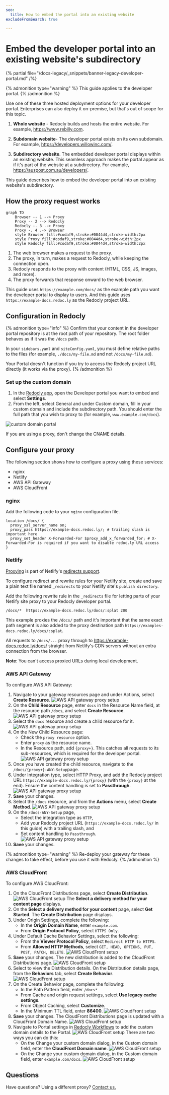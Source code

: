 ```yaml
---
seo:
  title: How to embed the portal into an existing website
excludeFromSearch: true

---
```


# Embed the developer portal into an existing website's subdirectory

{% partial file="/docs-legacy/_snippets/banner-legacy-developer-portal.md" /%}

{% admonition type="warning" %}
This guide applies to the developer portal.
{% /admonition %}

Use one of these three hosted deployment options for your developer portal.
Enterprises can also deploy it on-premise, but that's out of scope for this topic.

1.  **Whole website** - Redocly builds and hosts the entire website. For example, <https://www.rebilly.com>.

2.  **Subdomain website**- The developer portal exists on its own subdomain. For example, <https://developers.willowinc.com/>.

3.  **Subdirectory website**. The embedded developer portal displays within an existing website.
    This seamless approach makes the portal appear as if it's part of the website at a subdirectory. For example, <https://auspost.com.au/developers/>.

This guide describes how to embed the developer portal into an existing website's subdirectory.

## How the proxy request works

```mermaid
graph TD
    Browser -- 1 --> Proxy
    Proxy -- 2 --> Redocly
    Redocly -. 3 .-> Proxy
    Proxy -. 4 .-> Browser
    style Browser fill:#codaf9,stroke:#0044d4,stroke-width:2px
    style Proxy fill:#codaf9,stroke:#0044d4,stroke-width:2px
    style Redocly fill:#codaf9,stroke:#0044d4,stroke-width:2px
```

1.  The web browser makes a request to the proxy.
2.  The proxy, in turn, makes a request to Redocly, while keeping the connection open.
3.  Redocly responds to the proxy with content (HTML, CSS, JS, images, and more).
4.  The proxy forwards that response onward to the web browser.

This guide uses `https://example.com/docs/` as the example path you want the developer portal to display to users.
And this guide uses `https://example-docs.redoc.ly` as the Redocly project URL.

## Configuration in Redocly

{% admonition type="info" %}
Confirm that your content in the developer portal repository is at the root path of your repository.
The root folder behaves as if it was the `/docs` path.

In your `sidebars.yaml` and `siteConfig.yaml`, you must define relative paths to the files (for example, `./docs/my-file.md` and not `/docs/my-file.md`).

Your Portal doesn't function if you try to access the Redocly project URL directly (it works via the proxy).
{% /admonition %}

### Set up the custom domain

1. In the [Redocly app](https://app.redocly.com/), open the Developer portal you want to embed and select **Settings**.
2. From the left, select General and under Custom domain, fill in your custom domain and include the subdirectory path.
   You should enter the full path that you wish to proxy to (for example, `www.example.com/docs`).

![custom domain portal](./images/custom-domain-dev-portal.png)

If you are using a proxy, don't change the CNAME details.

## Configure your proxy

The following section shows how to configure a proxy using these services:

- nginx
- Netlify
- AWS API Gateway
- AWS CloudFront

### nginx

Add the following code to your `nginx` configuration file.

```nginx
location /docs/ {
  proxy_ssl_server_name on;
  proxy_pass https://example-docs.redoc.ly/; # trailing slash is important here
  proxy_set_header X-Forwarded-For $proxy_add_x_forwarded_for; # X-Forwarded-For is required if you want to disable redoc.ly URL access
}
```

### Netlify

[Proxying](https://docs.netlify.com/routing/redirects/rewrites-proxies/#proxy-to-another-service) is part of Netlify's [redirects support](https://docs.netlify.com/routing/redirects/).

To configure redirect and rewrite rules for your Netlify site, create and save a plain text file named `_redirects` to your Netlify site's `publish directory`.

Add the following rewrite rule in the `_redirects` file for letting parts of your Netlify site proxy to your Redocly developer portal.

```shell
/docs/*  https://example-docs.redoc.ly/docs/:splat 200
```

This example proxies the `/docs/` path and it's important that the same exact path segment is also added to the proxy destination path `https://examples-docs.redoc.ly/docs/:splat`.

All requests to `/docs/...` proxy through to <https://example-docs.redoc.ly/docs/> straight from Netlify's CDN servers without an extra connection from the browser.

**Note**: You can't access proxied URLs during local development.

### AWS API Gateway

To configure AWS API Gateway:

1. Navigate to your gateway resources page and under Actions, select **Create Resource**.
   ![AWS API gateway proxy setup](./images/aws-api-gateway-1.png)
2. On the **Child Resource** page, enter `docs` in the Resource Name field, at the resource path `/docs`, and select **Create Resource**.
   ![AWS API gateway proxy setup](./images/aws-api-gateway-2.png)
3. Select the `docs` resource and create a child resource for it.
   ![AWS API gateway proxy setup](./images/aws-api-gateway-3.png)
4. On the New Child Resource page:
   - Check the `proxy resource` option.
   - Enter `proxy` as the resource name.
   - In the Resource path, add `{proxy+}`.
     This catches all requests to its sub-resources, which is required for the developer portal.
     ![AWS API gateway proxy setup](./images/aws-api-gateway-4.png)
5. Once you have created the child resource, navigate to the `/docs/{proxy+}-ANY-Setup`page.
6. Under Integration type, select HTTP Proxy, and add the Redocly project URL `https://example-docs.redoc.ly/{proxy}` (with the `{proxy}` at the end). Ensure the content handling is set to **Passthrough**.
   ![AWS API gateway proxy setup](./images/aws-api-gateway-5.png)
7. **Save** your changes.
8. Select the `/docs` resource, and from the **Actions** menu, select **Create Method**.
   ![AWS API gateway proxy setup](./images/aws-api-gateway-6.png)
9. On the `/docs-ANY-Setup` page,
   - Select the integration type as `HTTP`,
   - Add your Redocly project URL (`https://example-docs.redoc.ly/` in this guide) with a trailing slash, and
   - Set content handling to `Passthrough`.
     ![AWS API gateway proxy setup](./images/aws-api-gateway-7.png)
10. **Save** your changes.

{% admonition type="warning" %}
Re-deploy your gateway for these changes to take effect, before you use it with Redocly.
{% /admonition %}

### AWS CloudFront

To configure AWS CloudFront:

1. On the CloudFront Distributions page, select **Create Distribution**.
   ![AWS CloudFront setup](./images/aws-cf-1.png)
   The **Select a delivery method for your content page** displays.
2. On the **Select a delivery method for your content** page, select **Get Started**. The **Create Distribution** page displays.
3. Under Origin Settings, complete the following:
   - In the **Origin Domain Name**, enter `example.com`.
   - From **Origin Protocol Policy**, select `HTTPS Only`.
4. Under Default Cache Behavior Settings, select the following:
   - From the **Viewer Protocol Policy**, select `Redirect HTTP to HTTPS`.
   - From **Allowed HTTP Methods**, select `GET, HEAD, OPTIONS, PUT, POST, PATCH, DELETE`.
     ![AWS CloudFront setup](./images/aws-cf-3.png)
5. **Save** your changes. The new distribution is added to the CloudFront Distributions page.
   ![AWS CloudFront setup](./images/aws-cf-4.png)
6. Select to view the Distribution details. On the Distribution details page, from the **Behaviors** tab, select **Create Behavior**.
   ![AWS CloudFront setup](./images/aws-cf-5.png)
7. On the Create Behavior page, complete the following:
   - In the Path Pattern field, enter `/docs*`
   - From Cache and origin request settings, select **Use legacy cache settings**.
   - From Object Caching, select **Customize**.
   - In the Minimum TTL field, enter **86400**.
     ![AWS CloudFront setup](./images/aws-cf-6.png)
8. **Save** your changes. The CloudFront Distributions page is updated with a CloudFront Domain Name.
   ![AWS CloudFront setup](./images/aws-cf-7.png)
9. Navigate to Portal settings in [Redocly Workflows](https://app.redocly.com/) to add the custom domain details to the Portal.
   ![AWS CloudFront setup](./images/aws-cf-8.png)
   There are two ways you can do this:
   - On the Change your custom domain dialog, in the Custom domain field, enter the **CloudFront Domain name**.
     ![AWS CloudFront setup](./images/aws-cf-9.png)
   - On the Change your custom domain dialog, in the Custom domain field, enter `example.com/docs`.
     ![AWS CloudFront setup](./images/aws-cf-10.png)

## Questions

Have questions? Using a different proxy? [Contact us.](../../../pages/contact-us/contact-us.page.tsx)
